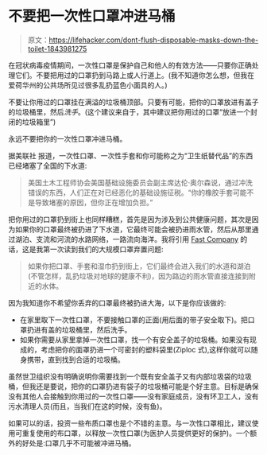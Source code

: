 # 不要把一次性口罩冲进马桶

> 原文：<https://lifehacker.com/dont-flush-disposable-masks-down-the-toilet-1843981275>

在冠状病毒疫情期间，一次性口罩是保护自己和他人的有效方法——只要你正确处理它们。不要把用过的口罩扔到马路上或人行道上。(我不知道你怎么想，但我在爱荷华州的公共场所见过很多乱扔蓝色小面具的人。)



不要让你用过的口罩挂在满溢的垃圾桶顶部。只要有可能，把你的口罩放进有盖子的垃圾桶里，然后*洗手*。(这个建议来自于，其中建议把你用过的口罩“放进一个封闭的垃圾箱里”)

永远不要把你的一次性口罩冲进马桶。

据美联社 报道，一次性口罩、一次性手套和你可能称之为“卫生纸替代品”的东西已经堵塞了全国的下水道:

> 美国土木工程师协会美国基础设施委员会副主席达伦·奥尔森说，通过冲洗错误的东西，人们正在对已经恶化的基础设施征税。“你的橡胶手套可能不是导致堵塞的原因，但你正在增加负担。”

把你用过的口罩扔到街上也同样糟糕，首先是因为涉及到公共健康问题，其次是因为如果你的口罩最终被扔进了下水道，它最终可能会被扔进雨水管，然后从那里通过湖泊、支流和河流的水路网络，一路流向海洋。我将引用 [Fast Company](https://www.fastcompany.com/90514657/uh-oh-all-those-disposable-masks-and-wipes-are-clogging-the-sewers) 的话，这是我第一次读到我们的大规模口罩弃置问题:

> 如果你把口罩、手套和湿巾扔到街上，它们最终会进入我们的水道和湖泊(不管怎样，乱扔垃圾对地球的健康不利)，因为路边的雨水管直接连接到附近的水体。

因为我知道你不希望你丢弃的口罩最终被扔进大海，以下是你应该做的:

*   在家里取下一次性口罩，不要接触口罩的正面(用后面的带子安全取下)。把口罩扔进有盖的垃圾桶里，然后洗手。
*   如果你需要从家里拿掉一次性口罩，找一个有安全盖子的垃圾桶。如果没有现成的，考虑把你的面罩扔进一个可密封的塑料袋里(Ziploc 式),这样你就可以随身携带，直到找到合适的垃圾桶。

虽然世卫组织没有明确说明你需要找到一个既有安全盖子又有内部垃圾袋的垃圾桶，但我还是要说，把你的口罩扔进有袋子的垃圾桶可能是个好主意。目标是确保没有其他人会接触到你用过的一次性口罩——没有家庭成员，没有环卫工人，没有污水清理人员(而且，当我们在这的时候，没有鱼)。



如果可以的话，投资一些布质口罩也是个不错的主意。与一次性口罩相比，建议使用可重复使用的布口罩，以释放一次性口罩(为医护人员提供更好的保护)。一个额外的好处是:口罩几乎不可能被冲进马桶。